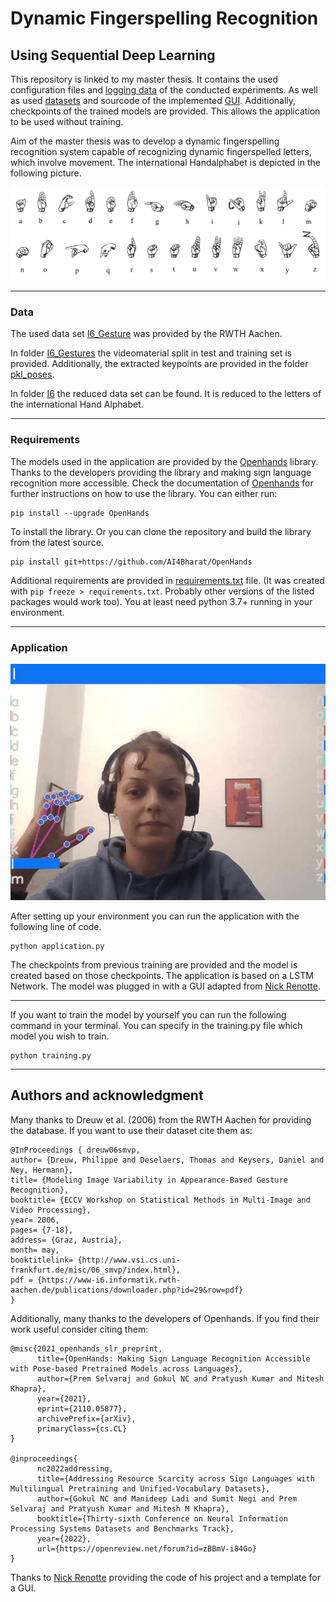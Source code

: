 # Dynamic Fingerspelling Recognition 
## Using Sequential Deep Learning 



This repository is  linked to my master thesis. 
It contains the used configuration files  and [logging data](experiments/fingerspelling_RWTH_26) of the conducted experiments. 
As well as used [datasets](fingerspelling_dataset/I6) and sourcode of the implemented [GUI](application.py).
Additionally, checkpoints of the trained models are provided. 
This allows the application to be used without training. 


Aim of the master thesis was to develop a dynamic fingerspelling recognition system capable of recognizing dynamic fingerspelled letters, which involve movement.
The international Handalphabet is depicted in the following picture. 

![](fingeralphabet.png) 

***
### Data 


The used data set 
[I6_Gesture](https://www-i6.informatik.rwth-aachen.de/ftp/pub/I6_Gestures/)
was provided by the RWTH Aachen. 

In  folder [I6_Gestures](fingerspelling_dataset/I6_Gestures) the videomaterial split in test and training set 
is provided. Additionally, the extracted keypoints are provided in the folder [pkl_poses](fingerspelling_dataset/I6_Gestures/pkl_poses).

In folder [I6](fingerspelling_dataset/I6) the reduced data set can be found. 
It is reduced to the letters of the international Hand Alphabet. 




***
### Requirements 
The models used in the application are provided by the [Openhands](https://pypi.org/project/OpenHands/) library. 
Thanks to the developers providing the library and making sign language recognition more accessible.
Check the documentation of [Openhands](https://openhands.ai4bharat.org/en/latest/index.html) for further instructions on how to use the library. 
You can either run: 

```
pip install --upgrade OpenHands
```
To install the library. 
Or you can clone the repository and build the library from the latest source. 

````
pip install git+https://github.com/AI4Bharat/OpenHands
````

Additional requirements are provided in [requirements.txt](requirements.txt) file.
(It was created with `pip freeze > requirements.txt`. Probably other versions of the listed packages would work too). You at least need python 3.7+ running  in your environment. 

***
### Application 



![](in_action.gif)


After setting up your environment you can run the application with the following line of code.

```
python application.py
```
The checkpoints from previous training are provided and the model is created based on those checkpoints. 
The application is based on a LSTM Network. The model was plugged in with a GUI adapted from 
[Nick Renotte](https://github.com/nicknochnack/ActionDetectionforSignLanguage).


***
If you want to train the model by yourself you can run the following command in your terminal. 
You can specify in the training.py file which model you wish to train. 
```
python training.py 
```

***



## Authors and acknowledgment
Many thanks to Dreuw et al. (2006) from the RWTH Aachen for providing the database. 
If you want to use their dataset cite them as: 
```
@InProceedings { dreuw06smvp,
author= {Dreuw, Philippe and Deselaers, Thomas and Keysers, Daniel and Ney, Hermann},
title= {Modeling Image Variability in Appearance-Based Gesture Recognition},
booktitle= {ECCV Workshop on Statistical Methods in Multi-Image and Video Processing},
year= 2006,
pages= {7-18},
address= {Graz, Austria},
month= may,
booktitlelink= {http://www.vsi.cs.uni-frankfurt.de/misc/06_smvp/index.html},
pdf = {https://www-i6.informatik.rwth-aachen.de/publications/downloader.php?id=29&row=pdf}
}
```


Additionally, many thanks to the developers of Openhands. 
If you find their work useful consider citing them: 

```
@misc{2021_openhands_slr_preprint,
      title={OpenHands: Making Sign Language Recognition Accessible with Pose-based Pretrained Models across Languages}, 
      author={Prem Selvaraj and Gokul NC and Pratyush Kumar and Mitesh Khapra},
      year={2021},
      eprint={2110.05877},
      archivePrefix={arXiv},
      primaryClass={cs.CL}
}

@inproceedings{
      nc2022addressing,
      title={Addressing Resource Scarcity across Sign Languages with Multilingual Pretraining and Unified-Vocabulary Datasets},
      author={Gokul NC and Manideep Ladi and Sumit Negi and Prem Selvaraj and Pratyush Kumar and Mitesh M Khapra},
      booktitle={Thirty-sixth Conference on Neural Information Processing Systems Datasets and Benchmarks Track},
      year={2022},
      url={https://openreview.net/forum?id=zBBmV-i84Go}
}
```


Thanks to [Nick Renotte](https://github.com/nicknochnack/ActionDetectionforSignLanguage) providing the code of his 
project and a template for a GUI. 

